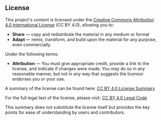 ## License

This project's content is licensed under the [Creative Commons Attribution 4.0 International License](LICENSE.md) (CC BY 4.0), allowing you to:

- **Share** — copy and redistribute the material in any medium or format
- **Adapt** — remix, transform, and build upon the material
for any purpose, even commercially.

Under the following terms:

- **Attribution** — You must give appropriate credit, provide a link to the license, and indicate if changes were made. You may do so in any reasonable manner, but not in any way that suggests the licensor endorses you or your use.

A summary of the license can be found here: [CC BY 4.0 License Summary](https://creativecommons.org/licenses/by/4.0/)

For the full legal text of the license, please visit: [CC BY 4.0 Legal Code](https://creativecommons.org/licenses/by/4.0/legalcode)

This summary does not substitute the license itself but provides the key points for ease of understanding by users and contributors.
